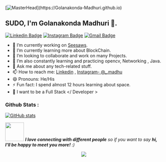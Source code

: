 
[![MasterHead](https://media-exp1.licdn.com/dms/imag...)](https://Golanakonda-Madhuri.github.io)

## SUDO, I'm Golanakonda Madhuri 👋.
[![Linkedin Badge](https://img.shields.io/badge/-Madhuri-blue?style=flat-square&logo=Linkedin&logoColor=white&link=https://www.linkedin.com/in/katakam-karthik-2223171b0/)](https://www.linkedin.com/in/katakam-karthik-2223171b0/)
[![Instagram Badge](https://img.shields.io/badge/-Madhuri-purple?style=flat-square&logo=instagram&logoColor=white&link=https://www.instagram.com/__.madhu/?utm_medium=copy_link)](https://www.instagram.com/__.madhu/?utm_medium=copy_link)
[![Gmail Badge](https://img.shields.io/badge/-golanakondamadhuri12@gmail.com-c14438?style=flat-square&logo=Gmail&logoColor=white&link=mailto:karthik23052001@gmail.com)](mailto:karthik23052001@gmail.com)
-   🔭 I’m currently working on [Seesaws](https://seesaws.in/).
-   🌱 I’m currently learning more about BlockChain.
-   👯 I’m looking to collaborate and work on many Projects.
-   🤔 I’m also constantly learning and practicing opencv, Networking , Java.
-   💬 Ask me about any tech-related stuff.
-   📫 How to reach me: [Linkedin](https://www.linkedin.com/in/katakam-karthik-2223171b0/) , [Instagram- @_.madhu](https://instagram.com/__.madhu?utm_medium=copy_link)
-   😄 Pronouns: He/His
-   ⚡ Fun fact: I spend almost 12 hours learning about space.
-   💬 I want to be a Full Stack </ Developer >

### Github Stats :
[![GitHub stats](https://github-readme-stats.vercel.app/api?username=Golanakonda-Madhuri&show_icons=true)](https://github.com/karthik235689/github-readme-stats)


<img src="https://media.giphy.com/media/LnQjpWaON8nhr21vNW/giphy.gif" width="60"> <em><b>I love connecting with different people</b> so if you want to say <b>hi, I'll be happy to meet you more!</b> :)</em>

<p href="https://github.com/Golanakonda-Madhuri/github-profile-views-counter" align="center"><img src="https://gpvc.arturio.dev/Golanakonda-Madhuri"></p>

[website]: https://seesaws.in
[facebook]: https://www.facebook.com/profile.php?id=100008249283592
[instagram]: https://www.instagram.com/__.madhu/?utm_medium=copy_link
[linkedin]: https://www.linkedin.com/in/katakam-karthik-2223171b0/
